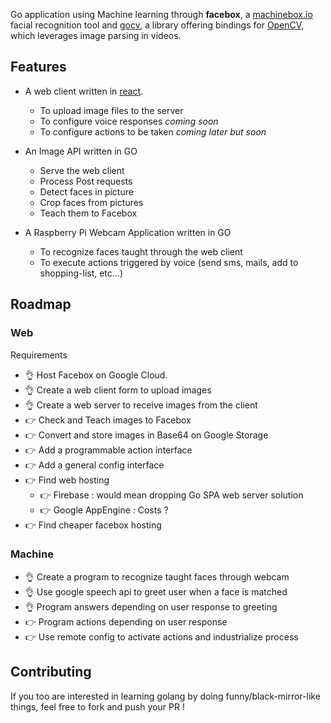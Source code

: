 Go application using Machine learning through **facebox**, a [machinebox.io](machinebox.io) facial recognition tool and [gocv](#), a library offering bindings for [OpenCV](#), which leverages image parsing in videos.

## Features

- A web client written in [react](#).

  - To upload image files to the server
  - To configure voice responses _coming soon_
  - To configure actions to be taken _coming later but soon_

- An Image API written in GO

  - Serve the web client
  - Process Post requests
  - Detect faces in picture
  - Crop faces from pictures
  - Teach them to Facebox

- A Raspberry Pi Webcam Application written in GO
  - To recognize faces taught through the web client
  - To execute actions triggered by voice (send sms, mails, add to shopping-list, etc...)

## Roadmap

### Web

Requirements

- :ok_hand: Host Facebox on Google Cloud.
- :ok_hand: Create a web client form to upload images
- :ok_hand: Create a web server to receive images from the client
- :point_right: Check and Teach images to Facebox
- :point_right: Convert and store images in Base64 on Google Storage
- :point_right: Add a programmable action interface
- :point_right: Add a general config interface
- :point_right: Find web hosting
  - :point_right: Firebase : would mean dropping Go SPA web server solution
  - :point_right: Google AppEngine : Costs ?
- :point_right: Find cheaper facebox hosting

### Machine

- :ok_hand: Create a program to recognize taught faces through webcam
- :ok_hand: Use google speech api to greet user when a face is matched
- :ok_hand: Program answers depending on user response to greeting
- :point_right: Program actions depending on user response
- :point_right: Use remote config to activate actions and industrialize process

## Contributing

If you too are interested in learning golang by doing funny/black-mirror-like things, feel free to fork and push your PR !
